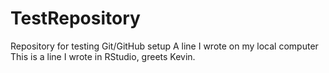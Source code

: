 # TestRepository
Repository for testing Git/GitHub setup
A line I wrote on my local computer 
This is a line I wrote in RStudio, greets Kevin.